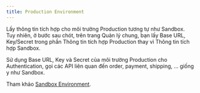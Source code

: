 ```yaml
---
title: Production Environment
---
```


Lấy thông tin tích hợp cho môi trường Production tương tự như Sandbox. Tuy nhiên, ở bước sau chót, trên trang Quản lý chung, bạn lấy Base URL, Key/Secret trong phần Thông tin tích hợp Production thay vì Thông tin tích hợp Sandbox.

Sử dụng Base URL, Key và Secret của môi trường Production cho Authentication, gọi các API liên quan đến order, payment, shipping, ... giống y như Sandbox.

Tham khảo [Sandbox Environment](sandbox).